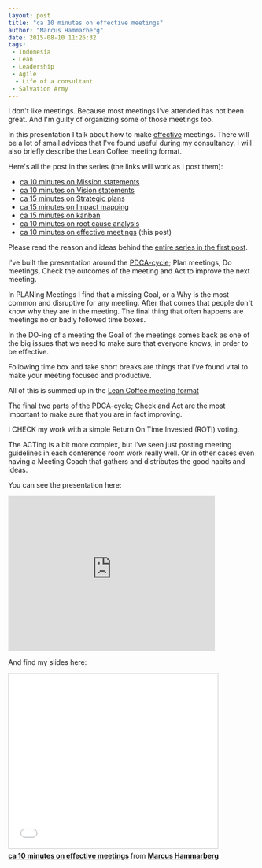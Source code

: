 ```yaml
---
layout: post
title: "ca 10 minutes on effective meetings"
author: "Marcus Hammarberg"
date: 2015-08-10 11:26:32
tags:
 - Indonesia
 - Lean
 - Leadership
 - Agile
  - Life of a consultant
 - Salvation Army
---
```


I don't like meetings. Because most meetings I've attended has not been great. And I'm guilty of organizing some of those meetings too.

In this presentation I talk about how to make [effective](http://www.marcusoft.net/2015/01/i-dont-care-about-efficiency-until-we-know-our-goal.html) meetings. There will be a lot of small advices that I've found useful during my consultancy. I will also briefly describe the Lean Coffee meeting format.

Here's all the post in the series (the links will work as I post them):

* [ca 10 minutes on Mission statements](/2015/06/ca-minutes-on-mission.html)
* [ca 10 minutes on Vision statements](/2015/06/ca-minutes-on-vision-statements.html)
* [ca 15 minutes on Strategic plans](/2015/06/ca-minutes-on-strategic-plans.html)
* [ca 15 minutes on Impact mapping](/2015/06/ca-minutes-on-impact-mapping.html)
* [ca 15 minutes on kanban](/2015/06/ca-minutes-on-kanban.html)
* [ca 10 minutes on root cause analysis](/2015/07/ca-minutes-on-root-cause-analysis.html)
* [ca 10 minutes on effective meetings](/2015/08/ca-minutes-on-effective-meetings.html)  (this post)

Please read the reason and ideas behind the [entire series in the first post](/2015/06/new-series-marcus-on-business.html).

<!-- excerpt-end -->

I've built the presentation around the [PDCA-cycle](https://en.wikipedia.org/wiki/PDCA); Plan meetings, Do meetings, Check the outcomes of the meeting and Act to improve the next meeting.

In PLANing Meetings I find that a missing Goal, or a Why is the most common and disruptive for any meeting. After that comes that people don't know why they are in the meeting.
The final thing that often happens are meetings no or badly followed time boxes.

In the DO-ing of a meeting the Goal of the meetings comes back as one of the big issues that we need to make sure that everyone knows, in order to be effective.

Following time box and take short breaks are things that I've found vital to make your meeting focused and productive.

All of this is summed up in the [Lean Coffee meeting format](http://www.marcusoft.net/2013/01/how-to-run-leancoffee-discussion.html)

The final two parts of the PDCA-cycle; Check and Act are the most important to make sure that you are in fact improving.

I CHECK my work with a simple Return On Time Invested (ROTI) voting.

The ACTing is a bit more complex, but I've seen just posting meeting guidelines in each conference room work really well. Or in other cases even having a Meeting Coach that gathers and distributes the good habits and ideas.

You can see the presentation here:

<iframe width="420" height="315" src="https://www.youtube.com/embed/LR_iTFLR7mo" frameborder="0" allowfullscreen></iframe>

And find my slides here:

<iframe src="//www.slideshare.net/slideshow/embed_code/key/2EPdjiA07SJUpw" width="425" height="355" frameborder="0" marginwidth="0" marginheight="0" scrolling="no" style="border:1px solid #CCC; border-width:1px; margin-bottom:5px; max-width: 100%;" allowfullscreen> </iframe> <div style="margin-bottom:5px"> <strong> <a href="//www.slideshare.net/marcusoftnet/ca-10-minutes-on-effective-meetings" title="ca 10 minutes on effective meetings" target="_blank">ca 10 minutes on effective meetings</a> </strong> from <strong><a href="//www.slideshare.net/marcusoftnet" target="_blank">Marcus Hammarberg</a></strong> </div>